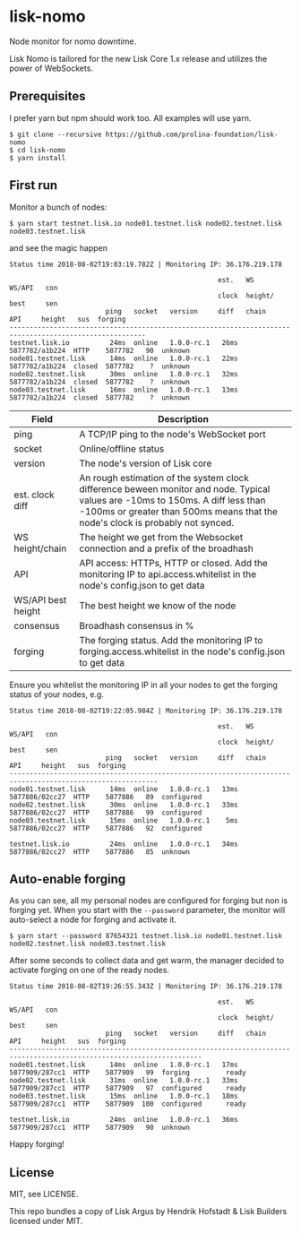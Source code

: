 # lisk-nomo

Node monitor for nomo downtime.

Lisk Nomo is tailored for the new Lisk Core 1.x release and utilizes the power
of WebSockets.

## Prerequisites

I prefer yarn but npm should work too. All examples will use yarn.

```
$ git clone --recursive https://github.com/prolina-foundation/lisk-nomo
$ cd lisk-nomo
$ yarn install
```

## First run

Monitor a bunch of nodes:

```
$ yarn start testnet.lisk.io node01.testnet.lisk node02.testnet.lisk node03.testnet.lisk
```

and see the magic happen

```
Status time 2018-08-02T19:03:19.782Z | Monitoring IP: 36.176.219.178

                                                    est.   WS                      WS/API   con
                                                    clock  height/                 best     sen
                        ping   socket   version     diff   chain           API     height   sus  forging
--------------------------------------------------------------------------------------------------------
testnet.lisk.io          24ms  online   1.0.0-rc.1   26ms  5877782/a1b224  HTTP    5877782   90  unknown
node01.testnet.lisk      14ms  online   1.0.0-rc.1   22ms  5877782/a1b224  closed  5877782    ?  unknown
node02.testnet.lisk      30ms  online   1.0.0-rc.1   32ms  5877782/a1b224  closed  5877782    ?  unknown
node03.testnet.lisk      16ms  online   1.0.0-rc.1   13ms  5877782/a1b224  closed  5877782    ?  unknown
```

| Field              | Description                                   |
| ------------------ | --------------------------------------------- |
| ping               | A TCP/IP ping to the node's WebSocket port    |
| socket             | Online/offline status                         |
| version            | The node's version of Lisk core               |
| est. clock diff    | An rough estimation of the system clock difference beween monitor and node. Typical values are -10ms to 150ms. A diff less than -100ms or greater than 500ms means that the node's clock is probably not synced. |
| WS height/chain    | The height we get from the Websocket connection and a prefix of the broadhash |
| API                | API access: HTTPs, HTTP or closed. Add the monitoring IP to api.access.whitelist in the node's config.json to get data |
| WS/API best height | The best height we know of the node           |
| consensus          | Broadhash consensus in %                      |
| forging            | The forging status. Add the monitoring IP to forging.access.whitelist in the node's config.json to get data |

Ensure you whitelist the monitoring IP in all your nodes to get the forging status of your nodes, e.g.

```
Status time 2018-08-02T19:22:05.984Z | Monitoring IP: 36.176.219.178

                                                    est.   WS                      WS/API   con
                                                    clock  height/                 best     sen
                        ping   socket   version     diff   chain           API     height   sus  forging
-----------------------------------------------------------------------------------------------------------
node01.testnet.lisk      14ms  online   1.0.0-rc.1   13ms  5877886/02cc27  HTTP    5877886   89  configured
node02.testnet.lisk      30ms  online   1.0.0-rc.1   33ms  5877886/02cc27  HTTP    5877886   99  configured
node03.testnet.lisk      15ms  online   1.0.0-rc.1    5ms  5877886/02cc27  HTTP    5877886   92  configured

testnet.lisk.io          24ms  online   1.0.0-rc.1   34ms  5877886/02cc27  HTTP    5877886   85  unknown
```

## Auto-enable forging

As you can see, all my personal nodes are configured for forging but non is forging yet.
When you start with the `--password` parameter, the monitor will auto-select a node for forging and activate it.

```
$ yarn start --password 87654321 testnet.lisk.io node01.testnet.lisk node02.testnet.lisk node03.testnet.lisk
```

After some seconds to collect data and get warm, the manager decided to activate
forging on one of the ready nodes.

```
Status time 2018-08-02T19:26:55.343Z | Monitoring IP: 36.176.219.178

                                                    est.   WS                      WS/API   con
                                                    clock  height/                 best     sen
                        ping   socket   version     diff   chain           API     height   sus  forging
----------------------------------------------------------------------------------------------------------------------
node01.testnet.lisk      14ms  online   1.0.0-rc.1   17ms  5877909/287cc1  HTTP    5877909   99  forging         ready
node02.testnet.lisk      31ms  online   1.0.0-rc.1   33ms  5877909/287cc1  HTTP    5877909   97  configured      ready
node03.testnet.lisk      15ms  online   1.0.0-rc.1   18ms  5877909/287cc1  HTTP    5877909  100  configured      ready

testnet.lisk.io          24ms  online   1.0.0-rc.1   36ms  5877909/287cc1  HTTP    5877909   90  unknown
```

Happy forging!

## License

MIT, see LICENSE.

This repo bundles a copy of Lisk Argus by Hendrik Hofstadt & Lisk Builders
licensed under MIT.
